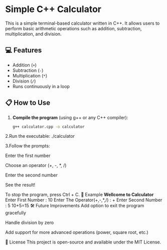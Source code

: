 # Simple C++ Calculator

This is a simple terminal-based calculator written in C++. It allows users to perform basic arithmetic operations such as addition, subtraction, multiplication, and division.

## 💻 Features

- Addition (`+`)
- Subtraction (`-`)
- Multiplication (`*`)
- Division (`/`)
- Runs continuously in a loop

## 📋 How to Use

1. **Compile the program** (using g++ or any C++ compiler):

   ```bash
   g++ calculator.cpp -o calculator
2.Run the executable:
./calculator

3.Follow the prompts:

Enter the first number

Choose an operator (+, -, *, /)

Enter the second number

See the result!

To stop the program, press Ctrl + C.
🧠 Example
****Wellcome to Calculator****
Enter First Number : 10
Enter The Operator(+,-,*,/) : +
Enter Second Number : 5
10+5=15
🛠 Future Improvements
Add option to exit the program gracefully

Handle division by zero

Add support for more advanced operations (power, square root, etc.)

🔗 License
This project is open-source and available under the MIT License.


